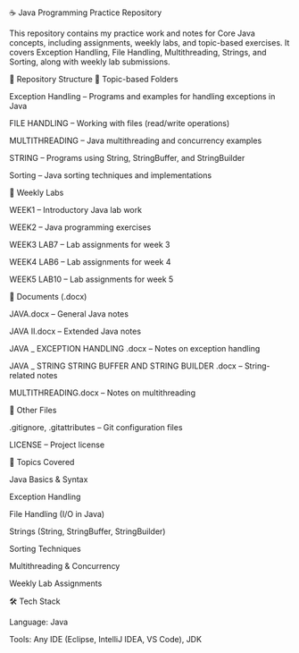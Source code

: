 ☕ Java Programming Practice Repository

This repository contains my practice work and notes for Core Java concepts, including assignments, weekly labs, and topic-based exercises.
It covers Exception Handling, File Handling, Multithreading, Strings, and Sorting, along with weekly lab submissions.

📂 Repository Structure
🔹 Topic-based Folders

Exception Handling – Programs and examples for handling exceptions in Java

FILE HANDLING – Working with files (read/write operations)

MULTITHREADING – Java multithreading and concurrency examples

STRING – Programs using String, StringBuffer, and StringBuilder

Sorting – Java sorting techniques and implementations

🔹 Weekly Labs

WEEK1 – Introductory Java lab work

WEEK2 – Java programming exercises

WEEK3 LAB7 – Lab assignments for week 3

WEEK4 LAB6 – Lab assignments for week 4

WEEK5 LAB10 – Lab assignments for week 5

🔹 Documents (.docx)

JAVA.docx – General Java notes

JAVA II.docx – Extended Java notes

JAVA _ EXCEPTION HANDLING .docx – Notes on exception handling

JAVA _ STRING STRING BUFFER AND STRING BUILDER .docx – String-related notes

MULTITHREADING.docx – Notes on multithreading

🔹 Other Files

.gitignore, .gitattributes – Git configuration files

LICENSE – Project license

🚀 Topics Covered

Java Basics & Syntax

Exception Handling

File Handling (I/O in Java)

Strings (String, StringBuffer, StringBuilder)

Sorting Techniques

Multithreading & Concurrency

Weekly Lab Assignments

🛠️ Tech Stack

Language: Java

Tools: Any IDE (Eclipse, IntelliJ IDEA, VS Code), JDK
